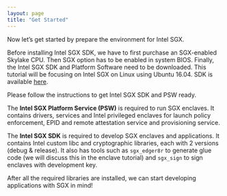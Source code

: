 ```yaml
---
layout: page
title: "Get Started"
---
```


Now let’s get started by prepare the environment for Intel SGX.

Before installing Intel SGX SDK, we have to first purchase an SGX-enabled Skylake CPU. Then SGX option has to be enabled in system BIOS. Finally, the Intel SGX SDK and Platform Software need to be downloaded. This tutorial will be focusing on Intel SGX on Linux using Ubuntu 16.04. SDK is available [here](https://github.com/intel/linux-sgx).

Please follow the instructions to get Intel SGX SDK and PSW ready.

The **Intel SGX Platform Service (PSW)** is required to run SGX enclaves. It contains drivers, services and Intel privileged enclaves for launch policy enforcement, EPID and remote attestation service and provisioning service.

The **Intel SGX SDK** is required to develop SGX enclaves and applications. It contains Intel custom libc and cryptographic libraries, each with 2 versions (debug & release). It also has tools such as `sgx_edger8r` to generate glue code (we will discuss this in the enclave tutorial) and `sgx_sign` to sign enclaves with development key.

After all the required libraries are installed, we can start developing applications with SGX in mind!